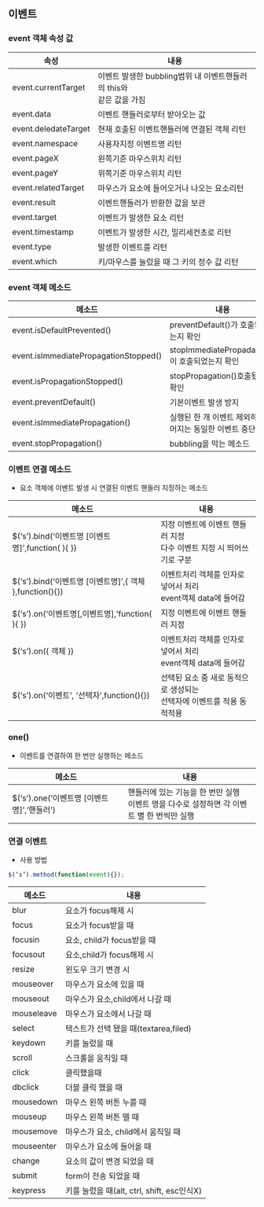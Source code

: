 ## 이벤트
### event 객체 속성 값

|속성|내용|
|---|---|
|event.currentTarget|이벤트 발생한 bubbling범위 내 이벤트핸들러의 this와 <br/>같은 값을 가짐|
|event.data|이벤트 핸들러로부터 받아오는 값|
|event.deledateTarget|현재 호출된 이벤트핸들러에 연결된 객체 리턴|
|event.namespace|사용자지정 이벤트명 리턴|
|event.pageX|왼쪽기준 마우스위치 리턴|
|event.pageY|위쪽기준 마우스위치 리턴|
|event.relatedTarget|마우스가 요소에 들어오거나 나오는 요소리턴|
|event.result|이벤트핸들러가 반환한 값을 보관|
|event.target|이벤트가 발생한 요소 리턴|
|event.timestamp|이벤트가 발생한 시간, 밀리세컨초로 리턴|
|event.type|발생한 이벤트를 리턴|
|event.which|키/마우스를 눌렀을 때 그 키의 정수 값 리턴|


### event 객체 메소드
|메소드|내용|
|---|---|
|event.isDefaultPrevented()|preventDefault()가 호출되었는지 확인|
|event.isImmediatePropagationStopped()|stopImmediatePropadation()이 호출되었는지 확인|
|event.isPropagationStopped()|stopPropagation()호출됐는지 확인|
|event.preventDefault()|기본이벤트 발생 방지|
|event.isImmediatePropagation()|실행된 한 개 이벤트 제외하고 나머지는 동일한 이벤트 중단|
|event.stopPropagation()|bubbling을 막는 메소드|

### 이벤트 연결 메소드
- 요소 객체에 이벤트 발생 시 연결된 이벤트 핸들러 지정하는 메소드<br/>

|메소드|내용|
|---|---|
|$(‘s’).bind(‘이벤트명 [이벤트명]’,function( ){ })|지정 이벤트에 이벤트 핸들러 지정<br/>다수 이벤트 지정 시 띄어쓰기로 구분
|$(‘s’).bind(‘이벤트명 [이벤트명]’,{ 객체 },function(){})|이벤트처리 객체를 인자로 넣어서 처리<br/>event객체 data에 들어감|
|$(‘s’).on(‘이벤트명[,이벤트명],’function( ){ })|지정 이벤트에 이벤트 핸들러 지정|
|$(‘s’).on({ 객체 }) | 이벤트처리 객체를 인자로 넣어서 처리<br/>event객체 data에 들어감|
|$(‘s’).on(‘이벤트’, ’선택자’,function(){})|선택된 요소 중 새로 동적으로 생성되는<br>선택자에 이벤트를 적용 동적적용|

### one()
- 이벤트를 연결하여 한 번만 실행하는 메소드

|메소드|내용|
|---|---|
|$(‘s’).one(‘이벤트명 [이벤트명]’,‘핸들러’)|핸들러에 있는 기능을 한 번만 실행<br/>이벤트 명을 다수로 설정하면 각 이벤트 별 한 번씩만 실행|

### 연결 이벤트
- 사용 방법
```jsx
$(‘s’).method(function(event){});
```
|메소드|내용|
|---|---|
|blur|요소가 focus해제 시|
|focus|요소가 focus받을 때|
|focusin|요소, child가 focus받을 때|
|focusout|요소,child가 focus해제 시|
|resize|윈도우 크기 변경 시|
|mouseover|마우스가 요소에 있을 때|
|mouseout|마우스가 요소,child에서 나갈 때|
|mouseleave|마우스가 요소에서 나갈 때|
|select|텍스트가 선택 됐을 때(textarea,filed)|
|keydown|키를 눌렀을 때|
|scroll|스크롤을 움직일 때|
|click|클릭했을때|
|dbclick|더블 클릭 했을 때|
|mousedown|마우스 왼쪽 버튼 누를 때|
|mouseup|마우스 왼쪽 버튼 뗄 때|
|mousemove|마우스가 요소, child에서 움직일 때|
|mouseenter|마우스가 요소에 들어올 때|
|change|요소의 값이 변경 되었을 때|
|submit|form이 전송 되었을 때|
|keypress|키를 눌렀을 때(alt, ctrl, shift, esc인식X)|
